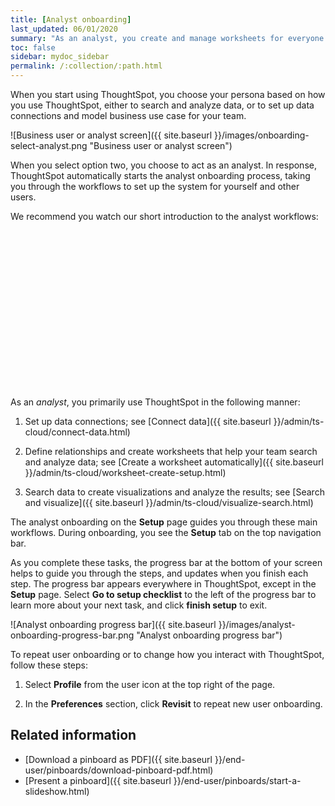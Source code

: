 ```yaml
---
title: [Analyst onboarding]
last_updated: 06/01/2020
summary: "As an analyst, you create and manage worksheets for everyone in your organization. Let us guide you through the necessary steps."
toc: false
sidebar: mydoc_sidebar
permalink: /:collection/:path.html
---
```


When you start using ThoughtSpot, you choose your persona based on how you use ThoughtSpot, either to search and analyze data, or to set up data connections and model business use case for your team.

![Business user or analyst screen]({{ site.baseurl }}/images/onboarding-select-analyst.png "Business user or analyst screen")

When you select option two, you choose to act as an analyst. In response, ThoughtSpot automatically starts the analyst onboarding process, taking you through the workflows to set up the system for yourself and other users.

We recommend you watch our short introduction to the analyst workflows:

<div><script src="https://fast.wistia.com/embed/medias/dmue1pc6fp.jsonp" async></script><script src="https://fast.wistia.com/assets/external/E-v1.js" async></script><span class="wistia_embed wistia_async_dmue1pc6fp popover=true popoverAnimateThumbnail=true popoverBorderColor=4E55FD popoverBorderWidth=2" style="display:inline-block;height:252px;position:relative;width:450px">&nbsp;</span></div>

As an *analyst*, you primarily use ThoughtSpot in the following manner:

1. Set up data connections; see [Connect data]({{ site.baseurl }}/admin/ts-cloud/connect-data.html)

2. Define relationships and create worksheets that help your team search and analyze data; see [Create a worksheet automatically]({{ site.baseurl }}/admin/ts-cloud/worksheet-create-setup.html)

3. Search data to create visualizations and analyze the results; see [Search and visualize]({{ site.baseurl }}/admin/ts-cloud/visualize-search.html)

The analyst onboarding on the **Setup** page guides you through these main workflows. During onboarding, you see the **Setup** tab on the top navigation bar.

As you complete these tasks, the progress bar at the bottom of your screen helps to guide you through the steps, and updates when you finish each step. The progress bar appears everywhere in ThoughtSpot, except in the **Setup** page. Select **Go to setup checklist** to the left of the progress bar to learn more about your next task, and click **finish setup** to exit.

![Analyst onboarding progress bar]({{ site.baseurl }}/images/analyst-onboarding-progress-bar.png "Analyst onboarding progress bar")

To repeat user onboarding or to change how you interact with ThoughtSpot, follow these steps: 

1. Select **Profile** from the user icon at the top right of the page.

2. In the **Preferences** section, click **Revisit** to repeat new user onboarding.

<!--
1. [Connect to your data]({{ site.baseurl }}/admin/ts-cloud/connect-data.html): Learn how to connect ThoughtSpot to your live data in Snowflake or RedShift databases.<br>
    ![]({{ site.baseurl }}/images/connect-to-data.png "Connect to data")

2. [Join tables ]({{ site.baseurl }}/admin/ts-cloud/tables-join.html): Join the related tables in your database, to search across all your data.<br>
   ![]({{ site.baseurl }}/images/join-tables.png "Join tables")

3. [Create Worksheets]({{ site.baseurl }}/admin/ts-cloud/worksheet-create.html): Create worksheets to model your business use cases.<br>
   ![]({{ site.baseurl }}/images/create-worksheet.png "Create Worksheets")

4. [Visualize and save Search results as Answers]({{ site.baseurl }}/admin/ts-cloud/visualize-search.html): Learn how to search your data to get instant Answers as interactive tables and charts.<br>
   ![]({{ site.baseurl }}/images/visualize-data-answers.png "Visualize data Search as Answers")

5. [Publish collections of Answers as Pinboards]({{ site.baseurl }}/admin/ts-cloud/pinboard-compose.html): Collate all the Answers that support your use case in a single interactive and sharable Pinboard.<br>
    ![]({{ site.baseurl }}/images/publish-in-pinboards.png "Publish Answers as Pinboards")
-->
<!--
## Onboarding video

<script src="https://fast.wistia.com/embed/medias/dmue1pc6fp.jsonp" async></script><script src="https://fast.wistia.com/assets/external/E-v1.js" async></script><span class="wistia_embed wistia_async_dmue1pc6fp popover=true popoverAnimateThumbnail=true popoverBorderColor=4E55FD popoverBorderWidth=2" style="display:inline-block;height:252px;position:relative;width:450px">&nbsp;</span> -->

## Related information

- [Download a pinboard as PDF]({{ site.baseurl }}/end-user/pinboards/download-pinboard-pdf.html)
- [Present a pinboard]({{ site.baseurl }}/end-user/pinboards/start-a-slideshow.html)
